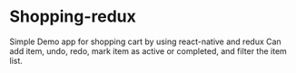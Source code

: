 # Shopping-redux
Simple Demo app for shopping cart by using react-native and redux
Can add item, undo, redo, mark item as active or completed, and filter the item list.
